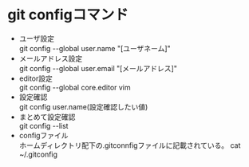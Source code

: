 # git configコマンド
* ユーザ設定  
git config --global user.name "[ユーザネーム]"
* メールアドレス設定  
git config --global user.email "[メールアドレス]"
* editor設定  
git config --global core.editor vim
* 設定確認  
git config user.name(設定確認したい値)
* まとめて設定確認  
git config --list
* configファイル  
ホームディレクトリ配下の.gitconnfigファイルに記載されている。
cat ~/.gitconfig
